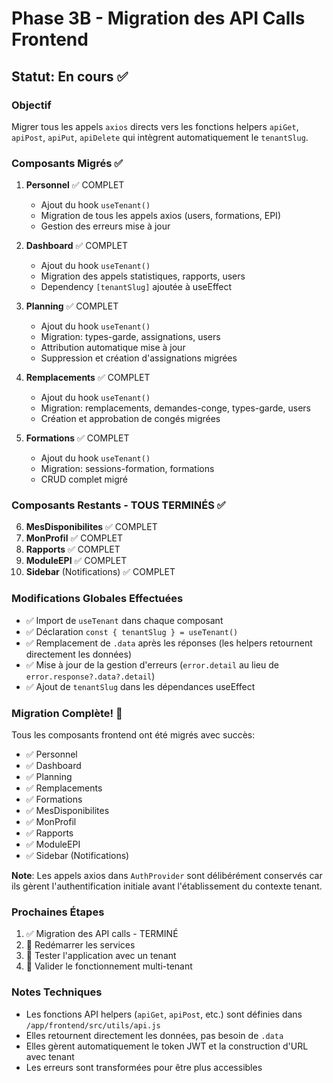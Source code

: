 # Phase 3B - Migration des API Calls Frontend

## Statut: En cours ✅

### Objectif
Migrer tous les appels `axios` directs vers les fonctions helpers `apiGet`, `apiPost`, `apiPut`, `apiDelete` qui intègrent automatiquement le `tenantSlug`.

### Composants Migrés ✅

1. **Personnel** ✅ COMPLET
   - Ajout du hook `useTenant()`
   - Migration de tous les appels axios (users, formations, EPI)
   - Gestion des erreurs mise à jour

2. **Dashboard** ✅ COMPLET
   - Ajout du hook `useTenant()`
   - Migration des appels statistiques, rapports, users
   - Dependency `[tenantSlug]` ajoutée à useEffect

3. **Planning** ✅ COMPLET
   - Ajout du hook `useTenant()`
   - Migration: types-garde, assignations, users
   - Attribution automatique mise à jour
   - Suppression et création d'assignations migrées

4. **Remplacements** ✅ COMPLET
   - Ajout du hook `useTenant()`
   - Migration: remplacements, demandes-conge, types-garde, users
   - Création et approbation de congés migrées

5. **Formations** ✅ COMPLET
   - Ajout du hook `useTenant()`
   - Migration: sessions-formation, formations
   - CRUD complet migré

### Composants Restants - TOUS TERMINÉS ✅

6. **MesDisponibilites** ✅ COMPLET
7. **MonProfil** ✅ COMPLET
8. **Rapports** ✅ COMPLET
9. **ModuleEPI** ✅ COMPLET
10. **Sidebar** (Notifications) ✅ COMPLET

### Modifications Globales Effectuées

- ✅ Import de `useTenant` dans chaque composant
- ✅ Déclaration `const { tenantSlug } = useTenant()` 
- ✅ Remplacement de `.data` après les réponses (les helpers retournent directement les données)
- ✅ Mise à jour de la gestion d'erreurs (`error.detail` au lieu de `error.response?.data?.detail`)
- ✅ Ajout de `tenantSlug` dans les dépendances useEffect

### Migration Complète! 🎉

Tous les composants frontend ont été migrés avec succès:
- ✅ Personnel
- ✅ Dashboard
- ✅ Planning
- ✅ Remplacements
- ✅ Formations
- ✅ MesDisponibilites
- ✅ MonProfil
- ✅ Rapports
- ✅ ModuleEPI
- ✅ Sidebar (Notifications)

**Note**: Les appels axios dans `AuthProvider` sont délibérément conservés car ils gèrent l'authentification initiale avant l'établissement du contexte tenant.

### Prochaines Étapes

1. ✅ Migration des API calls - TERMINÉ
2. 🔄 Redémarrer les services
3. 🔄 Tester l'application avec un tenant
4. 🔄 Valider le fonctionnement multi-tenant

### Notes Techniques

- Les fonctions API helpers (`apiGet`, `apiPost`, etc.) sont définies dans `/app/frontend/src/utils/api.js`
- Elles retournent directement les données, pas besoin de `.data`
- Elles gèrent automatiquement le token JWT et la construction d'URL avec tenant
- Les erreurs sont transformées pour être plus accessibles
